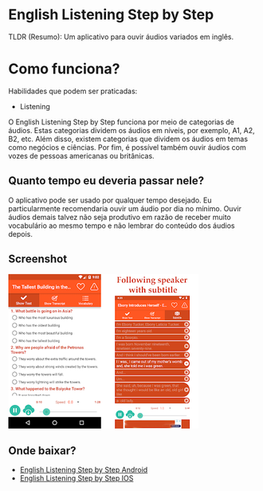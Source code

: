 # English Listening Step by Step

TLDR (Resumo): Um aplicativo para ouvir áudios variados em inglês.

# Como funciona?
Habilidades que podem ser praticadas:

 - Listening

O English Listening Step by Step funciona por meio de categorias de áudios. Estas categorias dividem os áudios em níveis, por exemplo, A1, A2, B2, etc. Além disso, existem categorias que dividem os áudios em temas como negócios e ciências. Por fim, é possível também ouvir áudios com vozes de pessoas americanas ou britânicas. 

## Quanto tempo eu deveria passar nele?

O aplicativo pode ser usado por qualquer tempo desejado. Eu particularmente recomendaria ouvir um áudio por dia no mínimo. Ouvir áudios demais talvez não seja produtivo em razão de receber muito vocabulário ao mesmo tempo e não lembrar do conteúdo dos áudios depois.

## Screenshot

![English Listening Step by Step screenshot](../screenshots/listening_step_by_step.png)
## Onde baixar?

- [English Listening Step by Step Android](https://play.google.com/store/apps/details?id=com.ocoder.learn.english.free&hl=pt_BR&gl=US)
- [English Listening Step by Step IOS](https://apps.apple.com/us/app/english-listening-step-by-step/id1527768897)
